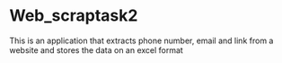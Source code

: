 # Web_scraptask2
This is an application that extracts phone number, email and link from a website and stores the data on an excel format
